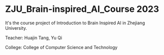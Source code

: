 # ZJU_Brain-inspired_AI_Course  2023

It's the course project of Introduction to Brain Inspired AI in Zhejiang University.

Teacher: Huajin Tang, Yu Qi

College: College of Computer Science and Technology